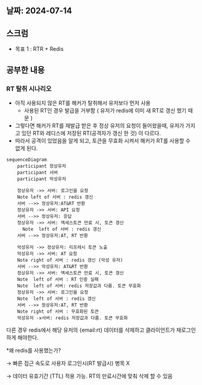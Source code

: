 ## 날짜: 2024-07-14

## 스크럼

- 목표 1 : RTR + Redis

## 공부한 내용

### RT 탈취 시나리오

- 아직 사용되지 않은 RT를 해커가 탈취해서 유저보다 먼저 사용
    - 사용된 RT인 경우 발급을 거부함 ( 유저가 redis에 이미 새 RT로 갱신 했기 때문 )
- 그렇다면 해커가 RT를 재발급 받은 후 정상 유저의 요청이 들어왔을때, 유저가 가지고 있던 RT와 레디스에 저장된 RT(공격자가 갱신 한 것) 이 다르다.
- 따라서 공격이 있었음을 알게 되고, 토큰을 무효화 시켜서 해커가 RT를 사용할 수 없게 된다.

```mermaid
sequenceDiagram
    participant 정상유저
    participant 서버
    participant 악성유저

    정상유저 ->> 서버: 로그인을 요청
    Note left of 서버 : redis 갱신
    서버 -->> 정상유저:AT&RT 반환
    정상유저 ->> 서버: API 요청
    서버 -->> 정상유저: 응답
    정상유저 ->> 서버: 액세스토큰 만료 시, 토큰 갱신
	  Note  left of 서버 : redis 갱신
    서버 -->> 정상유저:AT, RT 반환
    
    악성유저 ->> 정상유저: 리프레시 토큰 노출
    악성유저 ->> 서버: AT 요청
    Note right of 서버 : redis 갱신 (악성 유저)
    서버 -->> 악성유저: AT&RT 반환
    정상유저 ->> 서버: 액세스토큰 만료 시, 토큰 갱신
    Note  left of 서버 : RT 인증 실패
    Note  left of 서버: redis 저장값과 다름. 토큰 무효화
    정상유저 ->> 서버: 로그인을 요청
    Note  left of 서버 : redis 갱신
    서버 -->> 정상유저:AT, RT 반환
    Note right of 서버 : 무효화된 토큰
    악성유저 -x서버: redis 저장값과 다름. 토큰 무효화
```

다른 경우 redis에서 해당 유저의 {email:rt} 데이터를 삭제하고 클라이언트가 재로그인 하게 해야한다.

*왜 redis를 사용했는가?

→ 빠른 접근 속도로 사용자 로그인시(RT 발급시) 병목 X

→ 데이터 유효기간 (TTL) 적용 가능. RT의 만료시간에 맞춰 삭제 할 수 있음
